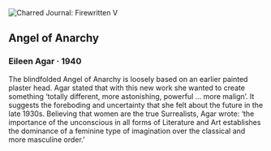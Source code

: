<div class="artwork-of-the-day">
  <div class="container">
    <div class="img-wrapper">
      <img
        src="https://uploads4.wikiart.org/images/eileen-agar/angel-of-anarchy-1940.jpg!Large.jpg"
        alt="Charred Journal: Firewritten V" />
    </div>
    <div class="artwork-detail">
      <div class="artwork-origin"> 
        <h2 class="artwork-name">Angel of Anarchy</h2>
        <h3 class="artist">
          Eileen Agar
                    ·  1940
        </h3>
      </div>
      <p class="description">
        <span class="artwork-description-text ng-binding" ng-bind-html="viewModel.ArtworkOfTheDay.Description | unsafe">The blindfolded Angel of Anarchy is loosely based on an earlier painted plaster head. Agar stated that with this new work she wanted to create something ‘totally different, more astonishing, powerful ... more malign’. It suggests the foreboding and uncertainty that she felt about the future in the late 1930s. Believing that women are the true Surrealists, Agar wrote: ‘the importance of the unconscious in all forms of Literature and Art establishes the dominance of a feminine type of imagination over the classical and more masculine order.’</span>
                        <div class="text-shadow-container" ng-show="showShadow" style=""></div>
      </p>
    </div>
  </div>

</div>
